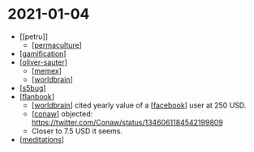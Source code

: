 # 2021-01-04

- [[petru]]
  - [[permaculture]]
- [[gamification]]
- [[oliver-sauter]]
  - [[memex]]
  - [[worldbrain]]
- [[s5bug]]
- [[flanbook]]
  - [[worldbrain]] cited yearly value of a [[facebook]] user at 250 USD.
  - [[conaw]] objected: https://twitter.com/Conaw/status/1346061184542199809
  - Closer to 7.5 USD it seems.
- [[meditations]]

[//begin]: # "Autogenerated link references for markdown compatibility"
[permaculture]: ../permaculture "Permaculture"
[gamification]: ../Gamification "Gamification"
[oliver-sauter]: ../oliver-sauter "Oliver Sauter"
[memex]: ../memex "Memex"
[worldbrain]: ../worldbrain "Worldbrain"
[s5bug]: ../s5bug "S5bug"
[flanbook]: ../flanbook "Flanbook"
[facebook]: ../facebook "Facebook"
[conaw]: ../conaw "Conaw"
[meditations]: ../meditations "Meditations"
[//end]: # "Autogenerated link references"